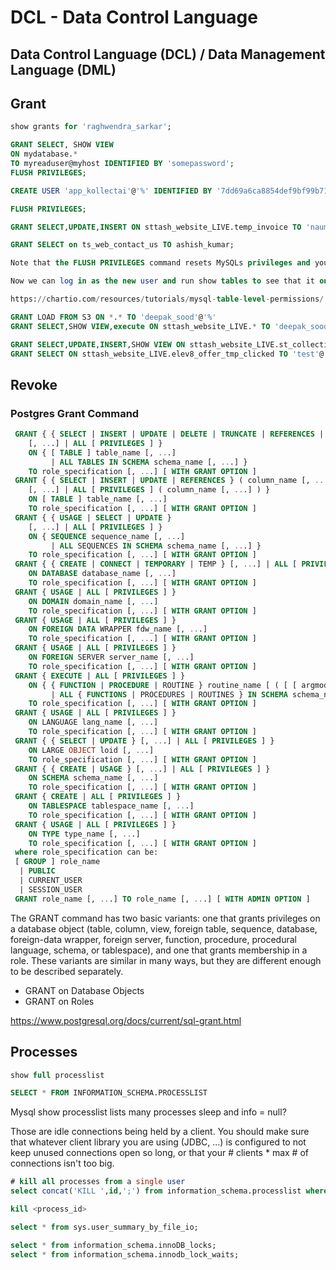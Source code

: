 # DCL - Data Control Language

## Data Control Language (DCL) / Data Management Language (DML)

## Grant

```sql
show grants for 'raghwendra_sarkar';

GRANT SELECT, SHOW VIEW
ON mydatabase.*
TO myreaduser@myhost IDENTIFIED BY 'somepassword';
FLUSH PRIVILEGES;

CREATE USER 'app_kollectai'@'%' IDENTIFIED BY '7dd69a6ca8854def9bf99b71';

FLUSH PRIVILEGES;

GRANT SELECT,UPDATE,INSERT ON sttash_website_LIVE.temp_invoice TO 'nauman_mansuri'@'%';

GRANT SELECT on ts_web_contact_us TO ashish_kumar;

Note that the FLUSH PRIVILEGES command resets MySQLs privileges and you won’t be able to use the new user grants until it is run.

Now we can log in as the new user and run show tables to see that it only has access to the trips table and not the other two. This new user simply doesn’t know the other tables even exist.

https://chartio.com/resources/tutorials/mysql-table-level-permissions/

GRANT LOAD FROM S3 ON *.* TO 'deepak_sood'@'%'
GRANT SELECT,SHOW VIEW,execute ON sttash_website_LIVE.* TO 'deepak_sood'@'%'

GRANT SELECT,UPDATE,INSERT,SHOW VIEW ON sttash_website_LIVE.st_collection_lead_assign TO 'test'@'%';
GRANT SELECT ON sttash_website_LIVE.elev8_offer_tmp_clicked TO 'test'@'%';
```

## Revoke

### Postgres Grant Command

```sql
 GRANT { { SELECT | INSERT | UPDATE | DELETE | TRUNCATE | REFERENCES | TRIGGER }
    [, ...] | ALL [ PRIVILEGES ] }
    ON { [ TABLE ] table_name [, ...]
         | ALL TABLES IN SCHEMA schema_name [, ...] }
    TO role_specification [, ...] [ WITH GRANT OPTION ]
 GRANT { { SELECT | INSERT | UPDATE | REFERENCES } ( column_name [, ...] )
    [, ...] | ALL [ PRIVILEGES ] ( column_name [, ...] ) }
    ON [ TABLE ] table_name [, ...]
    TO role_specification [, ...] [ WITH GRANT OPTION ]
 GRANT { { USAGE | SELECT | UPDATE }
    [, ...] | ALL [ PRIVILEGES ] }
    ON { SEQUENCE sequence_name [, ...]
         | ALL SEQUENCES IN SCHEMA schema_name [, ...] }
    TO role_specification [, ...] [ WITH GRANT OPTION ]
 GRANT { { CREATE | CONNECT | TEMPORARY | TEMP } [, ...] | ALL [ PRIVILEGES ] }
    ON DATABASE database_name [, ...]
    TO role_specification [, ...] [ WITH GRANT OPTION ]
 GRANT { USAGE | ALL [ PRIVILEGES ] }
    ON DOMAIN domain_name [, ...]
    TO role_specification [, ...] [ WITH GRANT OPTION ]
 GRANT { USAGE | ALL [ PRIVILEGES ] }
    ON FOREIGN DATA WRAPPER fdw_name [, ...]
    TO role_specification [, ...] [ WITH GRANT OPTION ]
 GRANT { USAGE | ALL [ PRIVILEGES ] }
    ON FOREIGN SERVER server_name [, ...]
    TO role_specification [, ...] [ WITH GRANT OPTION ]
 GRANT { EXECUTE | ALL [ PRIVILEGES ] }
    ON { { FUNCTION | PROCEDURE | ROUTINE } routine_name [ ( [ [ argmode ] [ arg_name ] arg_type [, ...] ] ) ] [, ...]
         | ALL { FUNCTIONS | PROCEDURES | ROUTINES } IN SCHEMA schema_name [, ...] }
    TO role_specification [, ...] [ WITH GRANT OPTION ]
 GRANT { USAGE | ALL [ PRIVILEGES ] }
    ON LANGUAGE lang_name [, ...]
    TO role_specification [, ...] [ WITH GRANT OPTION ]
 GRANT { { SELECT | UPDATE } [, ...] | ALL [ PRIVILEGES ] }
    ON LARGE OBJECT loid [, ...]
    TO role_specification [, ...] [ WITH GRANT OPTION ]
 GRANT { { CREATE | USAGE } [, ...] | ALL [ PRIVILEGES ] }
    ON SCHEMA schema_name [, ...]
    TO role_specification [, ...] [ WITH GRANT OPTION ]
 GRANT { CREATE | ALL [ PRIVILEGES ] }
    ON TABLESPACE tablespace_name [, ...]
    TO role_specification [, ...] [ WITH GRANT OPTION ]
 GRANT { USAGE | ALL [ PRIVILEGES ] }
    ON TYPE type_name [, ...]
    TO role_specification [, ...] [ WITH GRANT OPTION ]
 where role_specification can be:
 [ GROUP ] role_name
  | PUBLIC
  | CURRENT_USER
  | SESSION_USER
 GRANT role_name [, ...] TO role_name [, ...] [ WITH ADMIN OPTION ]
```

The GRANT command has two basic variants: one that grants privileges on a database object (table, column, view, foreign table, sequence, database, foreign-data wrapper, foreign server, function, procedure, procedural language, schema, or tablespace), and one that grants membership in a role. These variants are similar in many ways, but they are different enough to be described separately.

- GRANT on Database Objects
- GRANT on Roles

https://www.postgresql.org/docs/current/sql-grant.html

## Processes

```sql
show full processlist

SELECT * FROM INFORMATION_SCHEMA.PROCESSLIST
```

Mysql show processlist lists many processes sleep and info = null?

Those are idle connections being held by a client. You should make sure that whatever client library you are using (JDBC, ...) is configured to not keep unused connections open so long, or that your # clients * max # of connections isn't too big.

```sql
# kill all processes from a single user
select concat('KILL ',id,';') from information_schema.processlist where user='user';

kill <process_id>

select * from sys.user_summary_by_file_io;

select * from information_schema.innoDB_locks;
select * from information_schema.innodb_lock_waits;
```
